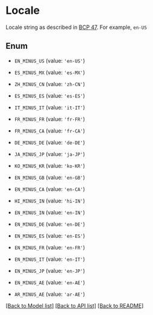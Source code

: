 # Locale

Locale string as described in [BCP 47](https://tools.ietf.org/html/bcp47). For example, `en-US`

## Enum

* `EN_MINUS_US` (value: `'en-US'`)

* `ES_MINUS_MX` (value: `'es-MX'`)

* `ZH_MINUS_CN` (value: `'zh-CN'`)

* `ES_MINUS_ES` (value: `'es-ES'`)

* `IT_MINUS_IT` (value: `'it-IT'`)

* `FR_MINUS_FR` (value: `'fr-FR'`)

* `FR_MINUS_CA` (value: `'fr-CA'`)

* `DE_MINUS_DE` (value: `'de-DE'`)

* `JA_MINUS_JP` (value: `'ja-JP'`)

* `KO_MINUS_KR` (value: `'ko-KR'`)

* `EN_MINUS_GB` (value: `'en-GB'`)

* `EN_MINUS_CA` (value: `'en-CA'`)

* `HI_MINUS_IN` (value: `'hi-IN'`)

* `EN_MINUS_IN` (value: `'en-IN'`)

* `EN_MINUS_DE` (value: `'en-DE'`)

* `EN_MINUS_ES` (value: `'en-ES'`)

* `EN_MINUS_FR` (value: `'en-FR'`)

* `EN_MINUS_IT` (value: `'en-IT'`)

* `EN_MINUS_JP` (value: `'en-JP'`)

* `EN_MINUS_AE` (value: `'en-AE'`)

* `AR_MINUS_AE` (value: `'ar-AE'`)

[[Back to Model list]](../README.md#documentation-for-models) [[Back to API list]](../README.md#documentation-for-api-endpoints) [[Back to README]](../README.md)


